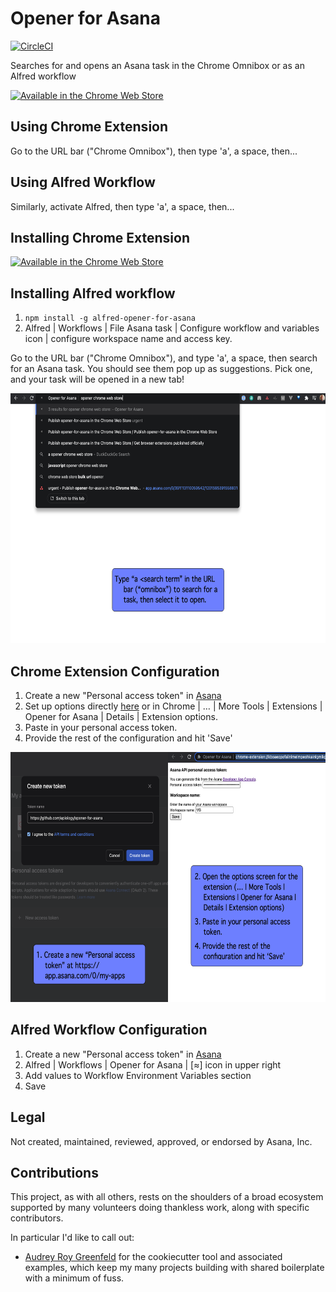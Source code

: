 # Opener for Asana

[![CircleCI](https://circleci.com/gh/apiology/opener-for-asana.svg?style=svg)](https://circleci.com/gh/apiology/opener-for-asana)

Searches for and opens an Asana task in the Chrome Omnibox or as an Alfred workflow

[![Available in the Chrome Web Store](https://storage.googleapis.com/web-dev-uploads/image/WlD8wC6g8khYWPJUsQceQkhXSlv1/tbyBjqi7Zu733AAKA5n4.png)](https://chrome.google.com/webstore/detail/opener-for-asana/aaljndcedpekcigodagpkfmkafncfdfb)

## Using Chrome Extension

Go to the URL bar ("Chrome Omnibox"), then type 'a', a space, then...

## Using Alfred Workflow

Similarly, activate Alfred, then type 'a', a space, then...

## Installing Chrome Extension

[![Available in the Chrome Web Store](https://storage.googleapis.com/web-dev-uploads/image/WlD8wC6g8khYWPJUsQceQkhXSlv1/tbyBjqi7Zu733AAKA5n4.png)](https://chrome.google.com/webstore/detail/opener-for-asana/aaljndcedpekcigodagpkfmkafncfdfb)

## Installing Alfred workflow

1. `npm install -g alfred-opener-for-asana`
2. Alfred | Workflows | File Asana task | Configure workflow and
   variables icon | configure workspace name and access key.

Go to the URL bar ("Chrome Omnibox"), and type 'a', a space, then
search for an Asana task.  You should see them pop up as suggestions.
Pick one, and your task will be opened in a new tab!

<img src="./docs/screenshot-2.png" alt="screenshot showing chrome omnibar with the 'a' keyword being entered" height="400"/>

## Chrome Extension Configuration

1. Create a new "Personal access token" in
   [Asana](https://app.asana.com/0/my-apps)
1. Set up options directly
   [here](chrome-extension://aaljndcedpekcigodagpkfmkafncfdfb/options.html)
   or in Chrome | … | More Tools | Extensions | Opener for Asana |
   Details | Extension options.
1. Paste in your personal access token.
1. Provide the rest of the configuration and hit 'Save'

<img src="./docs/screenshot-1.png" alt="screenshot showing the above configuration steps in Asana and in Chrome" height="400"/>

## Alfred Workflow Configuration

1. Create a new "Personal access token" in
   [Asana](https://app.asana.com/0/my-apps)
1. Alfred | Workflows | Opener for Asana | [≈] icon in upper right
1. Add values to Workflow Environment Variables section
1. Save

## Legal

Not created, maintained, reviewed, approved, or endorsed by Asana, Inc.

## Contributions

This project, as with all others, rests on the shoulders of a broad
ecosystem supported by many volunteers doing thankless work, along
with specific contributors.

In particular I'd like to call out:

* [Audrey Roy Greenfeld](https://github.com/audreyfeldroy) for the
  cookiecutter tool and associated examples, which keep my many
  projects building with shared boilerplate with a minimum of fuss.

